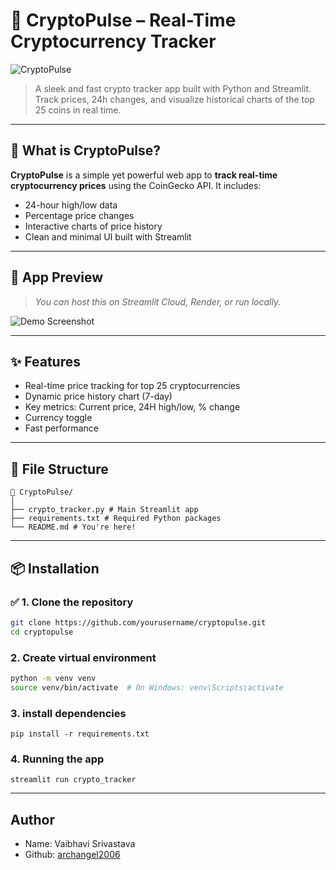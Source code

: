 # 🚀 CryptoPulse – Real-Time Cryptocurrency Tracker

![CryptoPulse](https://img.shields.io/badge/Built%20with-Python%20%7C%20Streamlit-blue.svg)  
> A sleek and fast crypto tracker app built with Python and Streamlit. Track prices, 24h changes, and visualize historical charts of the top 25 coins in real time.

---

## 🧠 What is CryptoPulse?

**CryptoPulse** is a simple yet powerful web app to **track real-time cryptocurrency prices** using the CoinGecko API. It includes:
- 24-hour high/low data
- Percentage price changes
- Interactive charts of price history
- Clean and minimal UI built with Streamlit

---

## 📸 App Preview

> _You can host this on Streamlit Cloud, Render, or run locally._

![Demo Screenshot](https://via.placeholder.com/800x400.png?text=CryptoPulse+Demo+Preview)

---

## ✨ Features

- Real-time price tracking for top 25 cryptocurrencies
-  Dynamic price history chart (7-day)
- Key metrics: Current price, 24H high/low, % change
- Currency toggle
- Fast performance 

---

## 📂 File Structure

```
📁 CryptoPulse/
│
├── crypto_tracker.py # Main Streamlit app
├── requirements.txt # Required Python packages
└── README.md # You're here!
```


---

## 📦 Installation

### ✅ 1. Clone the repository
```bash
git clone https://github.com/yourusername/cryptopulse.git
cd cryptopulse
```
### 2. Create virtual environment
```bash
python -m venv venv
source venv/bin/activate  # On Windows: venv\Scripts\activate
```
### 3. install dependencies
```
pip install -r requirements.txt
```
### 4. Running the app
```
streamlit run crypto_tracker
```

---
## Author

- Name: Vaibhavi Srivastava
- Github: [archangel2006](https://github.com/archangel2006)
